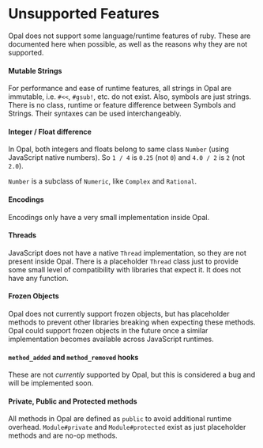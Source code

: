 # Unsupported Features

Opal does not support some language/runtime features of ruby. These are documented here when possible, as well as the reasons why they are not supported.

#### Mutable Strings ####

For performance and ease of runtime features, all strings in Opal are immutable, i.e. `#<<`, `#gsub!`, etc. do not exist. Also, symbols are just strings. There is no class, runtime or feature difference between Symbols and Strings. Their syntaxes can be used interchangeably.

#### Integer / Float difference ####

In Opal, both integers and floats belong to same class `Number` (using JavaScript native numbers). So `1 / 4` is `0.25` (not `0`) and `4.0 / 2` is `2` (not `2.0`).

`Number` is a subclass of `Numeric`, like `Complex` and `Rational`.

#### Encodings ####

Encodings only have a very small implementation inside Opal.

#### Threads ####

JavaScript does not have a native `Thread` implementation, so they are not present inside Opal. There is a placeholder `Thread` class just to provide some small level of compatibility with libraries that expect it. It does not have any function.

#### Frozen Objects ####

Opal does not currently support frozen objects, but has placeholder methods to prevent other libraries breaking when expecting these methods. Opal could support frozen objects in the future once a similar implementation becomes available across JavaScript runtimes.

#### `method_added` and `method_removed` hooks ####

These are not *currently* supported by Opal, but this is considered a bug and will be implemented soon.

#### Private, Public and Protected methods ####

All methods in Opal are defined as `public` to avoid additional runtime overhead. `Module#private` and `Module#protected` exist as just placeholder methods and are no-op methods.
